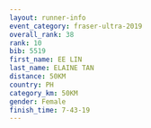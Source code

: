 ```yaml
---
layout: runner-info 
event_category: fraser-ultra-2019 
overall_rank: 38
rank: 10
bib: 5519
first_name: EE LIN
last_name: ELAINE TAN
distance: 50KM
country: PH
category_km: 50KM
gender: Female
finish_time: 7-43-19
---
```

